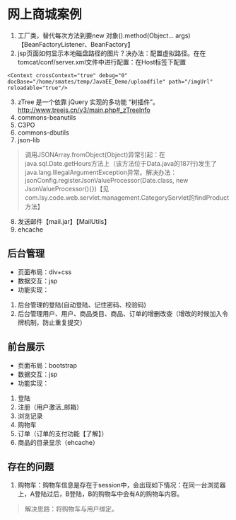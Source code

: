 # 网上商城案例
1. 工厂类，替代每次方法到要new 对象().method(Object... args)【BeanFactoryListener、BeanFactory】
2. jsp页面如何显示本地磁盘路径的图片？决办法：配置虚拟路径。在在tomcat/conf/server.xml文件中进行配置：在Host标签下配置
```
<Context crossContext="true" debug="0" docBase="/home/smates/temp/JavaEE_Demo/uploadfile" path="/imgUrl" reloadable="true"/> 
```
3. zTree 是一个依靠 jQuery 实现的多功能 “树插件”。http://www.treejs.cn/v3/main.php#_zTreeInfo
4. commons-beanutils
5. C3PO
6. commons-dbutils
7. json-lib
> 调用JSONArray.fromObject(Object)异常引起：在java.sql.Date.getHours方法上（该方法位于Data.java的187行)发生了java.lang.IllegalArgumentException异常。解决办法：jsonConfig.registerJsonValueProcessor(Date.class, new JsonValueProcessor(){})【见com.lsy.code.web.servlet.management.CategoryServlet的findProduct方法】
8. 发送邮件【mail.jar】【MailUtils】
9. ehcache


## 后台管理
- 页面布局：div+css
- 数据交互：jsp
- 功能实现：
1. 后台管理的登陆(自动登陆、记住密码、校验码)
2. 后台管理用户、用户、商品类目、商品、订单的增删改查（增改的时候加入令牌机制，防止重复提交）

## 前台展示
- 页面布局：bootstrap
- 数据交互：jsp
- 功能实现：
1. 登陆
2. 注册（用户激活_邮箱）
3. 浏览记录
4. 购物车
5. 订单（订单的支付功能【了解】）
6. 商品的目录显示（ehcache）

## 存在的问题
1. 购物车：购物车信息是存在于session中，会出现如下情况：在同一台浏览器上，A登陆过后，B登陆，B的购物车中会有A的购物车内容。
> 解决思路：将购物车与用户绑定。
